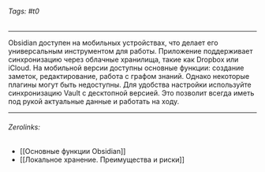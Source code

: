 ###### Tags:  #t0
___
Obsidian доступен на мобильных устройствах, что делает его универсальным инструментом для работы. Приложение поддерживает синхронизацию через облачные хранилища, такие как Dropbox или iCloud. На мобильной версии доступны основные функции: создание заметок, редактирование, работа с графом знаний. Однако некоторые плагины могут быть недоступны. Для удобства настройки используйте синхронизацию Vault с десктопной версией. Это позволит всегда иметь под рукой актуальные данные и работать на ходу.
___
###### Zerolinks: 
- [[Основные функции Obsidian]]
- [[Локальное хранение. Преимущества и риски]]